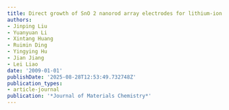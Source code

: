 ```yaml
---
title: Direct growth of SnO 2 nanorod array electrodes for lithium-ion batteries
authors:
- Jinping Liu
- Yuanyuan Li
- Xintang Huang
- Ruimin Ding
- Yingying Hu
- Jian Jiang
- Lei Liao
date: '2009-01-01'
publishDate: '2025-08-28T12:53:49.732748Z'
publication_types:
- article-journal
publication: '*Journal of Materials Chemistry*'
---
```

